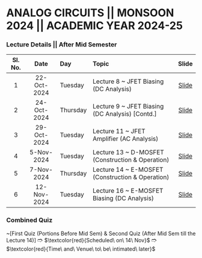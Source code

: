 # ANALOG CIRCUITS || MONSOON 2024 || ACADEMIC YEAR 2024-25

### Lecture Details || After Mid Semester
| Sl. No. | Date | Day              | Topic | Slide |                                                                                           
|:-------:|:----:|:-----------------|:------|:-------------------------------:|
| 1      | 22-Oct-2024 | Tuesday     | Lecture 8 ~ JFET Biasing (DC Analysis) | [Slide](https://drive.google.com/file/d/1BRpakTDQ1LbVwamggiU6nF9UUPgjIlws/view?usp=drive_link)| 
| 2      | 24-Oct-2024 | Thursday      | Lecture 9 ~ JFET Biasing (DC Analysis) [Contd.] | [Slide](https://drive.google.com/file/d/1rdLT7DVfW5weWXk6pr-lgwjHSwla8ekV/view?usp=drive_link)| 
| 3     | 29-Oct-2024 | Tuesday     | Lecture 11 ~ JFET Amplifier (AC Analysis) | [Slide](https://drive.google.com/file/d/1gjQ7CFMn_7XrkxwBIosUtchOJ_ats-tb/view?usp=drive_link)| 
| 4      | 5-Nov-2024 | Tuesday    | Lecture 13 ~ D-MOSFET (Construction & Operation) | [Slide](https://drive.google.com/file/d/1MD83ZP6mK9HqGMQkvBmOLCBLeSl9qx-l/view?usp=drive_link)| 
| 5      | 7-Nov-2024 | Thursday      | Lecture 14 ~ E-MOSFET (Construction & Operation) | [Slide](https://drive.google.com/file/d/1v0_zxt2Htyxjo1wHCyxjme4xiYVnFfSu/view?usp=drive_link)| 
| 6      | 12-Nov-2024 | Tuesday     | Lecture 16 ~ E-MOSFET Biasing  (DC Analysis) | [Slide](https://drive.google.com/file/d/1gzq2iwh9KDxxMxtOKN3bzGSiYH4OIh-Z/view?usp=drive_link)| 

### Combined Quiz 
~[First Quiz (Portions Before Mid Sem) & Second Quiz (After Mid Sem till the Lecture 14)]
🢣 $\textcolor{red}{Scheduled\ on\ 14\ Nov\}$
🢣 $\textcolor{red}{Time\ and\ Venue\ to\ be\ intimated\ later\}$
